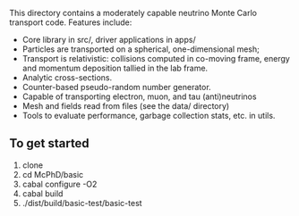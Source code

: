 This directory contains a moderately capable neutrino Monte Carlo transport code. Features include:
* Core library in src/, driver applications in apps/
* Particles are transported on a spherical, one-dimensional mesh;
* Transport is relativistic: collisions computed in co-moving frame, energy and momentum deposition tallied in the lab frame.
* Analytic cross-sections.
* Counter-based pseudo-random number generator.
* Capable of transporting electron, muon, and tau (anti)neutrinos
* Mesh and fields read from files (see the data/ directory)
* Tools to evaluate performance, garbage collection stats, etc. in utils.

To get started
--------------

1. clone
2. cd McPhD/basic
3. cabal configure -O2
4. cabal build
5. ./dist/build/basic-test/basic-test
